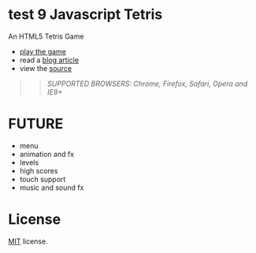 test 9
Javascript Tetris
=================

An HTML5 Tetris Game

 * [play the game](http://codeincomplete.com/projects/tetris/)
 * read a [blog article](http://codeincomplete.com/posts/2011/10/10/javascript_tetris/)
 * view the [source](https://github.com/jakesgordon/javascript-tetris)

>> _*SUPPORTED BROWSERS*: Chrome, Firefox, Safari, Opera and IE9+_

FUTURE
======

 * menu
 * animation and fx
 * levels
 * high scores
 * touch support
 * music and sound fx


License
=======

[MIT](http://en.wikipedia.org/wiki/MIT_License) license.


